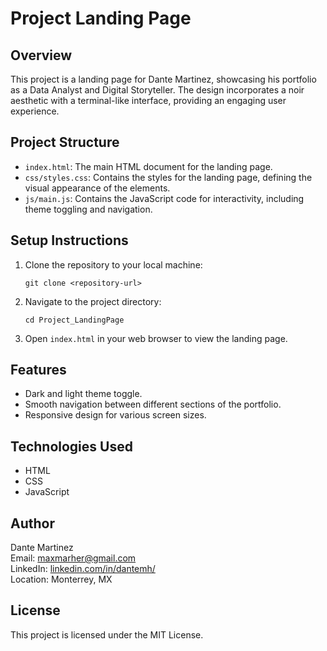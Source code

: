 # Project Landing Page

## Overview
This project is a landing page for Dante Martinez, showcasing his portfolio as a Data Analyst and Digital Storyteller. The design incorporates a noir aesthetic with a terminal-like interface, providing an engaging user experience.

## Project Structure
- `index.html`: The main HTML document for the landing page.
- `css/styles.css`: Contains the styles for the landing page, defining the visual appearance of the elements.
- `js/main.js`: Contains the JavaScript code for interactivity, including theme toggling and navigation.

## Setup Instructions
1. Clone the repository to your local machine:
   ```
   git clone <repository-url>
   ```
2. Navigate to the project directory:
   ```
   cd Project_LandingPage
   ```
3. Open `index.html` in your web browser to view the landing page.

## Features
- Dark and light theme toggle.
- Smooth navigation between different sections of the portfolio.
- Responsive design for various screen sizes.

## Technologies Used
- HTML
- CSS
- JavaScript

## Author
Dante Martinez  
Email: maxmarher@gmail.com  
LinkedIn: [linkedin.com/in/dantemh/](https://linkedin.com/in/dantemh/)  
Location: Monterrey, MX

## License
This project is licensed under the MIT License.